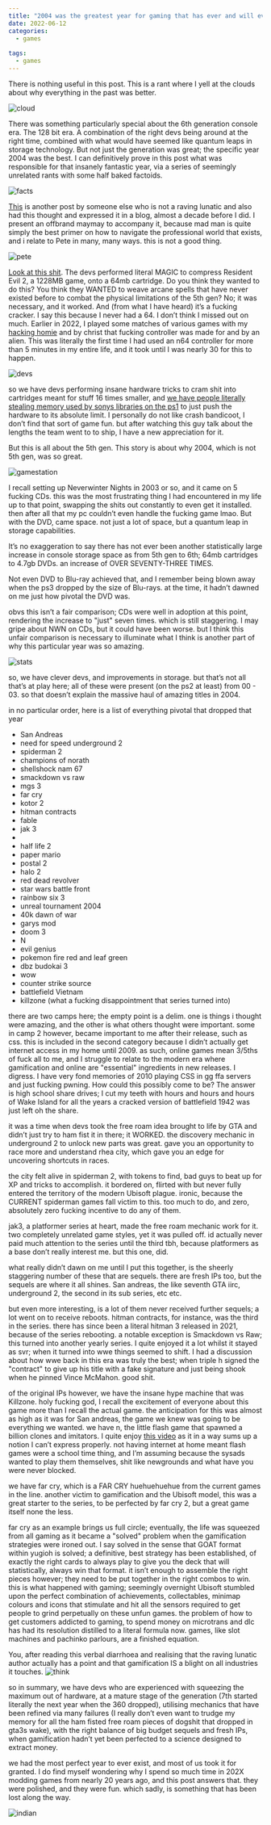 ```yaml
---
title: "2004 was the greatest year for gaming that has ever and will ever happen"
date: 2022-06-12
categories:
  - games
  
tags:
  - games
---
```


There is nothing useful in this post. This is a rant where I yell at the clouds about why everything in the past was better. 

![cloud](/assets/images/2004/oldmancloud.png)

There was something particularly special about the 6th generation console era. The 128 bit era. A combination of the right devs being around at the right time, combined with what would have seemed like quantum leaps in storage technology. But not just the generation was great; the specific year 2004 was the best. I can definitively prove in this post what was responsible for that insanely fantastic year, via a series of seemingly unrelated rants with some half baked factoids. 

![facts](/assets/images/2004/facts.png)

[This](https://www.gamespot.com/articles/why-2004-was-the-best-year-in-gaming/1100-6424377) is another post by someone else who is not a raving lunatic and also had this thought and expressed it in a blog, almost a decade before I did. I present an offbrand maymay to accompany it, because mad man is quite simply the best primer on how to navigate the professional world that exists, and i relate to Pete in many, many ways. this is not a good thing.

![pete](/assets/images/2004/pete.png)


[Look at this shit](https://www.youtube.com/watch?v=BaX5YUZ5FLk). The devs performed literal MAGIC to compress Resident Evil 2, a 1228MB game, onto a 64mb cartridge. Do you think they wanted to do this? You think they WANTED to weave arcane spells that have never existed before to combat the physical limitations of the 5th gen? No; it was necessary, and it worked. And (from what I have heard) it’s a fucking cracker. I say this because I never had a 64. I don’t think I missed out on much. Earlier in 2022, I played some matches of various games with my [hacking homie](https://kymb0.github.io/) and by christ that fucking controller was made for and by an alien. This was literally the first time I had used an n64 controller for more than 5 minutes in my entire life, and it took until I was nearly 30 for this to happen. 

![devs](/assets/images/2004/devs.png)

so we have devs performing insane hardware tricks to cram shit into cartridges meant for stuff 16 times smaller, and [we have people literally stealing memory used by sonys libraries on the ps1](https://www.youtube.com/watch?v=izxXGuVL21o) to  just push the hardware to its absolute limit. I personally do not like crash bandicoot, I don’t find that sort of game fun. but after watching this guy talk about the lengths the team went to to ship, I have a new appreciation for it.

But this is all about the 5th gen. This story is about why 2004, which is not 5th gen, was so great.  

![gamestation](/assets/images/ps2/gamestation.png)

I recall setting up Neverwinter Nights in 2003 or so, and it came on 5 fucking CDs. this was the most frustrating thing I had encountered in my life up to that point, swapping the shits out constantly to even get it installed. then after all that my pc couldn’t even handle the fucking game lmao. But with the DVD, came space. not just a lot of space, but a quantum leap in storage capabilities. 

It’s no exaggeration to say there has not ever been another statistically large increase in console storage space as from 5th gen to 6th; 64mb cartridges to 4.7gb DVDs. an increase of OVER SEVENTY-THREE TIMES. 

Not even DVD to Blu-ray achieved that, and I remember being blown away when the ps3 dropped by the size of Blu-rays. at the time, it hadn’t dawned on me just how pivotal the DVD was.

obvs this isn’t a fair comparison; CDs were well in adoption at this point, rendering the increase to "just" seven times. which is still staggering. I may gripe about NWN on CDs, but it could have been worse. but I think this unfair comparison is necessary to illuminate what I think is another part of why this particular year was so amazing. 

![stats](/assets/images/2004/stats.jpeg)

so, we have clever devs, and improvements in storage. but that’s not all that’s at play here; all of these were present (on the ps2 at least) from 00 - 03. so that doesn’t explain the massive haul of amazing titles in 2004.

in no particular order, here is a list of everything pivotal that dropped that year

- San Andreas
- need for speed underground 2
- spiderman 2
- champions of norath
- shellshock nam 67
- smackdown vs raw
- mgs 3
- far cry
- kotor 2
- hitman contracts
- fable
- jak 3  
- 
- half life 2
- paper mario
- postal 2
- halo 2
- red dead revolver
- star wars battle front
- rainbow six 3
- unreal tournament 2004
- 40k dawn of war
- garys mod
- doom 3
- N
- evil genius
- pokemon fire red and leaf green
- dbz budokai 3
- wow
- counter strike source
- battlefield Vietnam
- killzone (what a fucking disappointment that series turned into)

there are two camps here; the empty point is a delim. one is things i thought were amazing, and the other is what others thought were important. some in camp 2 however, became important to me after their release, such as css. this is included in the second category because I didn’t actually get internet access in my home until 2009. as such, online games mean 3/5ths of fuck all to me, and I struggle to relate to the modern era where gamification and online are "essential" ingredients in new releases. I digress. I have very fond memories of 2010 playing CSS in gg ffa servers and just fucking pwning. How could this possibly come to be? The answer  is high school share drives; I cut my teeth with hours and hours and hours of Wake Island for all the years a cracked version of battlefield 1942 was just left oh the share. 

it was a time when devs took the free roam idea brought to life by GTA and didn’t just try to ham fist it in there; it WORKED. the discovery mechanic in underground 2 to unlock new parts was great. gave you an opportunity to race more and understand rhea city, which gave you an edge for uncovering shortcuts in races. 

the city felt alive in spiderman 2, with tokens to find, bad guys to beat up for XP and tricks to accomplish. it bordered on, flirted with but never fully entered the territory of the modern Ubisoft plague. ironic, because the CURRENT spiderman games fall victim to this. too much to do, and zero, absolutely zero fucking incentive to do any of them. 

jak3, a platformer series at heart, made the free roam mechanic work for it. two completely unrelated game styles, yet it was pulled off. id actually never paid much attention to the series until the third tbh, because platformers as a base don’t really interest me. but this one, did.

what really didn’t dawn on me until I put this together, is the sheerly staggering number of these that are sequels. there are fresh IPs too, but the sequels are where it all shines. San andreas, the like seventh GTA iirc, underground 2, the second in its sub series, etc etc. 

but even more interesting, is a lot of them never received further sequels; a lot went on to receive reboots. hitman contracts, for instance, was the third in the series. there has since been a literal hitman 3 released in 2021, because of the series rebooting. a notable exception is Smackdown vs Raw; this turned into another yearly series. I quite enjoyed it a lot whilst it stayed as svr; when it turned into wwe things seemed to shift. I had a discussion about how wwe back in this era was truly the best; when triple h signed the "contract" to give up his title with a fake signature and just being shook when he pinned Vince McMahon. good shit.

of the original IPs however, we have the insane hype machine that was Killzone. holy fucking god, I recall the excitement of everyone about this game more than I recall the actual game. the anticipation for this was almost as high as it was for San andreas, the game we knew was going to be everything we wanted. we have n, the little flash game that spawned a billion clones and imitators. I quite enjoy [this video](https://www.youtube.com/watch?v=uhvey_FjtXA) as it in a way sums up a notion I can’t express properly. not having internet at home meant flash games were a school time thing, and I’m assuming because the sysads wanted to play them themselves, shit like newgrounds and what have you were never blocked. 

we have far cry, which is a FAR CRY huehuehuehue from the current games in the line. another victim to gamification and the Ubisoft model, this was a great starter to the series, to be perfected by far cry 2, but a great game itself none the less. 

far cry as an example brings us full circle; eventually, the life was squeezed from all gaming as it became a "solved" problem when the gamification strategies were ironed out. I say solved in the sense that GOAT format within yugioh is solved; a definitive, best strategy has been established, of exactly the right cards to always play to give you the deck that will statistically, always win that format. it isn’t enough to assemble the right pieces however; they need to be put together in the right combos to win. this is what happened with gaming; seemingly overnight Ubisoft stumbled upon the perfect combination of achievements, collectables, minimap colours and icons that stimulate and hit all the sensors required to get people to grind perpetually on these unfun games. the problem of how to get customers addicted to gaming, to spend money on microtrans and dlc has had its resolution distilled to a literal formula now. games, like slot machines and pachinko parlours, are a finished equation.   

You, after reading this verbal diarrhoea and realising that the raving lunatic author actually has a point and that gamification IS a blight on all industries it touches.
![think](/assets/images/2004/think.png)

so in summary, we have devs who are experienced with squeezing the maximum out of hardware, at a mature stage of the generation (7th started literally the next year when the 360 dropped), utilising mechanics that have been refined via many failures (I really don’t even want to trudge my memory for all the ham fisted free roam pieces of dogshit that dropped in gta3s wake), with the right balance of big budget sequels and fresh IPs, when gamification hadn’t yet been perfected to a science designed to extract money.

we had the most perfect year to ever exist, and most of us took it for granted. I do find myself wondering why I spend so much time in 202X modding games from nearly 20 years ago, and this post answers that. they were polished, and they were fun. which sadly, is something that has been lost along the way.

![indian](/assets/images/2004/indian.png)
